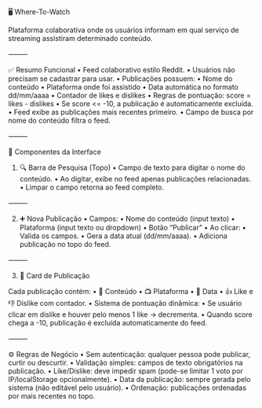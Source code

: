 🖥️ Where-To-Watch

Plataforma colaborativa onde os usuários informam em qual serviço de streaming assistiram determinado conteúdo.

⸻

✅ Resumo Funcional
	•	Feed colaborativo estilo Reddit.
	•	Usuários não precisam se cadastrar para usar.
	•	Publicações possuem:
	•	Nome do conteúdo
	•	Plataforma onde foi assistido
	•	Data automática no formato dd/mm/aaaa
	•	Contador de likes e dislikes
	•	Regras de pontuação: score = likes - dislikes
	•	Se score <= -10, a publicação é automaticamente excluída.
	•	Feed exibe as publicações mais recentes primeiro.
	•	Campo de busca por nome do conteúdo filtra o feed.

⸻

🧱 Componentes da Interface

1. 🔍 Barra de Pesquisa (Topo)
	•	Campo de texto para digitar o nome do conteúdo.
	•	Ao digitar, exibe no feed apenas publicações relacionadas.
	•	Limpar o campo retorna ao feed completo.

⸻

2. ➕ Nova Publicação
	•	Campos:
	•	Nome do conteúdo (input texto)
	•	Plataforma (input texto ou dropdown)
	•	Botão “Publicar”
	•	Ao clicar:
	•	Valida os campos.
	•	Gera a data atual (dd/mm/aaaa).
	•	Adiciona publicação no topo do feed.

⸻

3. 📄 Card de Publicação

Cada publicação contém:
	•	📝 Conteúdo
	•	📺 Plataforma
	•	📅 Data
	•	👍 Like e 👎 Dislike com contador.
	•	Sistema de pontuação dinâmica:
	•	Se usuário clicar em dislike e houver pelo menos 1 like → decrementa.
	•	Quando score chega a -10, publicação é excluída automaticamente do feed.

⸻

⚙️ Regras de Negócio
	•	Sem autenticação: qualquer pessoa pode publicar, curtir ou descurtir.
	•	Validação simples: campos de texto obrigatórios na publicação.
	•	Like/Dislike: deve impedir spam (pode-se limitar 1 voto por IP/localStorage opcionalmente).
	•	Data da publicação: sempre gerada pelo sistema (não editável pelo usuário).
	•	Ordenação: publicações ordenadas por mais recentes no topo.